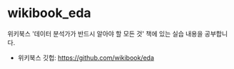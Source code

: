 # wikibook_eda
위키북스 '데이터 분석가가 반드시 알아야 할 모든 것' 책에 있는 실습 내용을 공부합니다.
- 위키북스 깃헙: https://github.com/wikibook/eda
